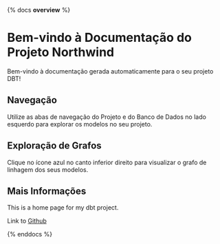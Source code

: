 {% docs __overview__ %}

# Bem-vindo à Documentação do Projeto Northwind

Bem-vindo à documentação gerada automaticamente para o seu projeto DBT!

## Navegação

Utilize as abas de navegação do Projeto e do Banco de Dados no lado esquerdo para explorar os modelos no seu projeto.

## Exploração de Grafos

Clique no ícone azul no canto inferior direito para visualizar o grafo de linhagem dos seus modelos.

## Mais Informações

This is a home page for my dbt project.

Link to [Github](<https://github.com/lvgalvao/dbt-core-northwind-project>)

{% enddocs %}